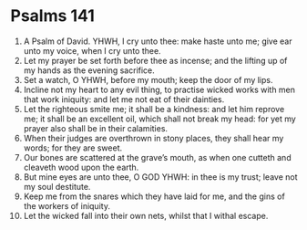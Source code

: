 ﻿# Psalms 141
1. A Psalm of David. YHWH, I cry unto thee: make haste unto me; give ear unto my voice, when I cry unto thee. 
2. Let my prayer be set forth before thee as incense; and the lifting up of my hands as the evening sacrifice. 
3. Set a watch, O YHWH, before my mouth; keep the door of my lips. 
4. Incline not my heart to any evil thing, to practise wicked works with men that work iniquity: and let me not eat of their dainties. 
5. Let the righteous smite me; it shall be a kindness: and let him reprove me; it shall be an excellent oil, which shall not break my head: for yet my prayer also shall be in their calamities. 
6. When their judges are overthrown in stony places, they shall hear my words; for they are sweet. 
7. Our bones are scattered at the grave’s mouth, as when one cutteth and cleaveth wood upon the earth. 
8. But mine eyes are unto thee, O GOD YHWH: in thee is my trust; leave not my soul destitute. 
9. Keep me from the snares which they have laid for me, and the gins of the workers of iniquity. 
10. Let the wicked fall into their own nets, whilst that I withal escape. 
